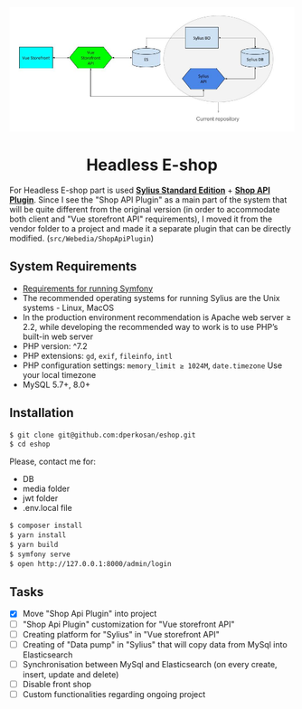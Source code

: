 <p align="center">
    <img src="https://raw.githubusercontent.com/dperkosan/files/master/syliusPart.jpg" />
</p>

<h1 align="center">Headless E-shop</h1>

For Headless E-shop part is used [**Sylius Standard Edition**](https://sylius.com) + [**Shop API Plugin**](https://github.com/Sylius/ShopApiPlugin). Since I see the "Shop API Plugin" as a main part of the system that will be quite different from the original version (in order to accommodate both client and "Vue storefront API" requirements), I moved it from the vendor folder to a project and made it a separate plugin that can be directly modified. (`src/Webedia/ShopApiPlugin`)

System Requirements
-----

* [Requirements for running Symfony](http://symfony.com/doc/current/reference/requirements.html)
* The recommended operating systems for running Sylius are the Unix systems - Linux, MacOS
* In the production environment recommendation is Apache web server ≥ 2.2, while developing the recommended way to work is to use PHP’s built-in web server
* PHP version: ^7.2
* PHP extensions: `gd`, `exif`, `fileinfo`, `intl`
* PHP configuration settings: `memory_limit ≥ 1024M`, `date.timezone` Use your local timezone
* MySQL	5.7+, 8.0+

Installation
------------

```bash
$ git clone git@github.com:dperkosan/eshop.git
$ cd eshop
```

Please, contact me for:
* DB
* media folder
* jwt folder
* .env.local file

```bash
$ composer install
$ yarn install
$ yarn build
$ symfony serve
$ open http://127.0.0.1:8000/admin/login
```

Tasks
---------------

- [x] Move "Shop Api Plugin" into project
- [ ] "Shop Api Plugin" customization for "Vue storefront API"
- [ ] Creating platform for "Sylius" in "Vue storefront API"
- [ ] Creating of "Data pump" in "Sylius" that will copy data from MySql into Elasticsearch
- [ ] Synchronisation between MySql and Elasticsearch (on every create, insert, update and delete)
- [ ] Disable front shop
- [ ] Custom functionalities regarding ongoing project